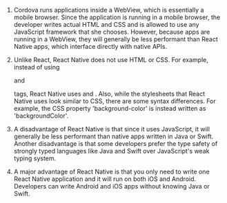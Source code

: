 1. Cordova runs applications inside a WebView, which is essentially a mobile browser. Since the application is running in a mobile browser,
the developer writes actual HTML and CSS and is allowed to use any JavaScript framework that she chooses. However, because apps are running
in a WebView, they will generally be less performant than React Native apps, which interface directly with native APIs. 

2. Unlike React, React Native does not use HTML or CSS. For example, instead of using <div> and <p> tags, React Native uses
<View> and <Text>. Also, while the stylesheets that React Native uses look similar to CSS, there are some syntax differences. For example, 
the CSS property 'background-color' is instead written as 'backgroundColor'. 

3. A disadvantage of React Native is that since it uses JavaScript, it will generally be less performant than native apps written in Java or Swift. Another disadvantage is that some developers prefer the type safety of strongly typed languages like Java and Swift over JavaScript's
weak typing system.

4. A major advantage of React Native is that you only need to write one React Native application and it will run on both iOS and Android. 
Developers can write Android and iOS apps without knowing Java or Swift.

